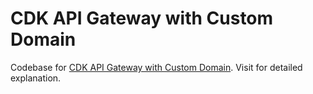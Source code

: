 
# CDK API Gateway with Custom Domain

Codebase for [CDK API Gateway with Custom Domain](http://cloudbytes.dev/aws-academy/cdk-api-gateway-with-custom-domain). Visit for detailed explanation.
